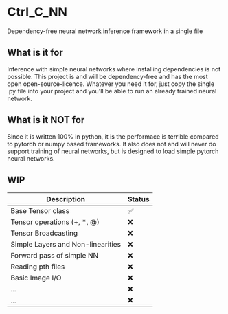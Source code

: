 # Ctrl_C_NN
Dependency-free neural network inference framework in a single file

## What is it for
Inference with simple neural networks where installing dependencies is not possible. This project is and will be dependency-free and has the most open open-source-licence. Whatever you need it for, just copy the single .py file into your project and you'll be able to run an already trained neural network. 

## What is it NOT for
Since it is written 100% in python, it is the performace is terrible compared to pytorch or numpy based frameworks. It also does not and will never do support training of neural networks, but is designed to load simple pytorch neural networks.

## WIP
| Description                              | Status          |
|------------------------------------------|-----------------|
| Base Tensor class                        | :white_check_mark: |
| Tensor operations (+, *, @)              | :x:             |
| Tensor Broadcasting                      | :x:             |
| Simple Layers and Non-linearities        | :x:             |
| Forward pass of simple NN                | :x:             |
| Reading pth files                        | :x:             |
| Basic Image I/O                          | :x:             |
| ...                                      | :x:             |
| ...                                      | :x:             |
